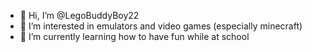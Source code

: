- 👋 Hi, I’m @LegoBuddyBoy22
- 👀 I’m interested in emulators and video games (especially minecraft)
- 🌱 I’m currently learning how to have fun while at school

<!---
LegoBuddyBoy22/LegoBuddyBoy22 is a ✨ special ✨ repository because its `README.md` (this file) appears on your GitHub profile.
You can click the Preview link to take a look at your changes.
--->
